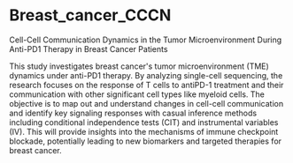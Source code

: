 # Breast_cancer_CCCN

Cell-Cell Communication Dynamics in the Tumor Microenvironment During Anti-PD1 Therapy in Breast Cancer Patients

This study investigates breast cancer's tumor microenvironment (TME) dynamics under anti-PD1 therapy. By analyzing single-cell sequencing, the research focuses on the response of T cells to antiPD-1 treatment and their communication with other significant cell types like myeloid cells. The objective is to map out and understand changes in cell-cell communication and identify key signaling responses with casual inference methods including conditional independence tests (CIT) and instrumental variables (IV). This will provide insights into the mechanisms of immune checkpoint blockade, potentially leading to new biomarkers and targeted therapies for breast cancer.
